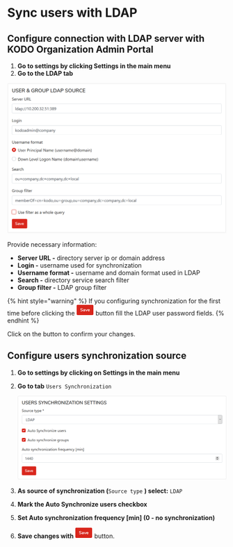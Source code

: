 # Sync users with LDAP

## Configure connection with LDAP server with KODO Organization Admin Portal

1. **Go to settings by clicking Settings in the main menu**
2. **Go to the LDAP tab**

![](../../.gitbook/assets/ldapset.png)

Provide necessary information:

* **Server URL -** directory server ip or domain address
* **Login -** username used for synchronization
* **Username format -** username and domain format used in LDAP
* **Search -** directory service search filter
* **Group filter -** LDAP group filter

{% hint style="warning" %}
If you configuring synchronization for the first time before clicking the ![](../../.gitbook/assets/savebuttonsmall.png) button fill the LDAP user password fields.
{% endhint %}

Click on the button to confirm your changes.

## Configure users synchronization source

1. **Go to settings by clicking on Settings in the main menu**
2. **Go to tab** `Users Synchronization`

   ![](../../.gitbook/assets/ldapsync.png)

3. **As source of synchronization \(**`Source type` **\) select:** `LDAP`
4. **Mark the Auto Synchronize users checkbox**
5. **Set Auto synchronization frequency \[min\]  \(0 - no synchronization\)**
6. **Save changes with** ![](../../.gitbook/assets/savebuttonsmall.png) button.


